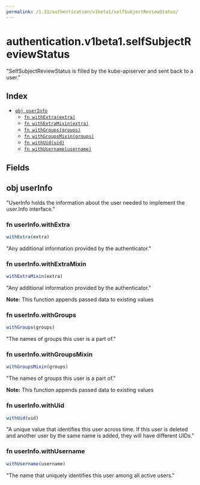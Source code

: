 ```yaml
---
permalink: /1.31/authentication/v1beta1/selfSubjectReviewStatus/
---
```


# authentication.v1beta1.selfSubjectReviewStatus

"SelfSubjectReviewStatus is filled by the kube-apiserver and sent back to a user."

## Index

* [`obj userInfo`](#obj-userinfo)
  * [`fn withExtra(extra)`](#fn-userinfowithextra)
  * [`fn withExtraMixin(extra)`](#fn-userinfowithextramixin)
  * [`fn withGroups(groups)`](#fn-userinfowithgroups)
  * [`fn withGroupsMixin(groups)`](#fn-userinfowithgroupsmixin)
  * [`fn withUid(uid)`](#fn-userinfowithuid)
  * [`fn withUsername(username)`](#fn-userinfowithusername)

## Fields

## obj userInfo

"UserInfo holds the information about the user needed to implement the user.Info interface."

### fn userInfo.withExtra

```ts
withExtra(extra)
```

"Any additional information provided by the authenticator."

### fn userInfo.withExtraMixin

```ts
withExtraMixin(extra)
```

"Any additional information provided by the authenticator."

**Note:** This function appends passed data to existing values

### fn userInfo.withGroups

```ts
withGroups(groups)
```

"The names of groups this user is a part of."

### fn userInfo.withGroupsMixin

```ts
withGroupsMixin(groups)
```

"The names of groups this user is a part of."

**Note:** This function appends passed data to existing values

### fn userInfo.withUid

```ts
withUid(uid)
```

"A unique value that identifies this user across time. If this user is deleted and another user by the same name is added, they will have different UIDs."

### fn userInfo.withUsername

```ts
withUsername(username)
```

"The name that uniquely identifies this user among all active users."